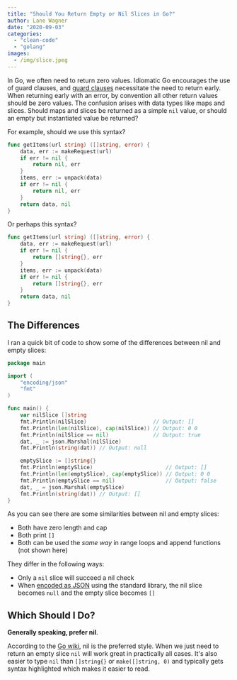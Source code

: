 ```yaml
---
title: "Should You Return Empty or Nil Slices in Go?"
author: Lane Wagner
date: "2020-09-03"
categories: 
  - "clean-code"
  - "golang"
images:
  - /img/slice.jpeg
---
```


In Go, we often need to return zero values. Idiomatic Go encourages the use of guard clauses, and [guard clauses](https://qvault.io/2019/08/16/guard-clauses-how-to-clean-up-conditionals/) necessitate the need to return early. When returning early with an error, by convention all other return values should be zero values. The confusion arises with data types like maps and slices. Should maps and slices be returned as a simple `nil` value, or should an empty but instantiated value be returned?

For example, should we use this syntax?

```go
func getItems(url string) ([]string, error) {
	data, err := makeRequest(url)
	if err != nil {
		return nil, err
	}
	items, err := unpack(data)
	if err != nil {
		return nil, err
	}
	return data, nil
}
```

Or perhaps this syntax?

```go
func getItems(url string) ([]string, error) {
	data, err := makeRequest(url)
	if err != nil {
		return []string{}, err
	}
	items, err := unpack(data)
	if err != nil {
		return []string{}, err
	}
	return data, nil
}
```

## The Differences

I ran a quick bit of code to show some of the differences between nil and empty slices:

```go
package main

import (
	"encoding/json"
	"fmt"
)

func main() {
	var nilSlice []string
	fmt.Println(nilSlice)                     // Output: []
	fmt.Println(len(nilSlice), cap(nilSlice)) // Output: 0 0
	fmt.Println(nilSlice == nil)              // Output: true
	dat, _ := json.Marshal(nilSlice)
	fmt.Println(string(dat)) // Output: null

	emptySlice := []string{}
	fmt.Println(emptySlice)                       // Output: []
	fmt.Println(len(emptySlice), cap(emptySlice)) // Output: 0 0
	fmt.Println(emptySlice == nil)                // Output: false
	dat, _ = json.Marshal(emptySlice)
	fmt.Println(string(dat)) // Output: []
}
```

As you can see there are some similarities between nil and empty slices:

- Both have zero length and cap
- Both print `[]`
- Both can be used the _same way_ in range loops and append functions (not shown here)

They differ in the following ways:

- Only a `nil` slice will succeed a nil check
- When [encoded as JSON](https://qvault.io/golang/json-golang/) using the standard library, the nil slice becomes `null` and the empty slice becomes `[]`

## Which Should I Do?

**Generally speaking, prefer nil**.

According to the [Go wiki](https://github.com/golang/go/wiki/CodeReviewComments#declaring-empty-slices), nil is the preferred style. When we just need to return an empty slice `nil` will work great in practically all cases. It's also easier to type `nil` than `[]string{}` or `make([]string, 0)` and typically gets syntax highlighted which makes it easier to read.
